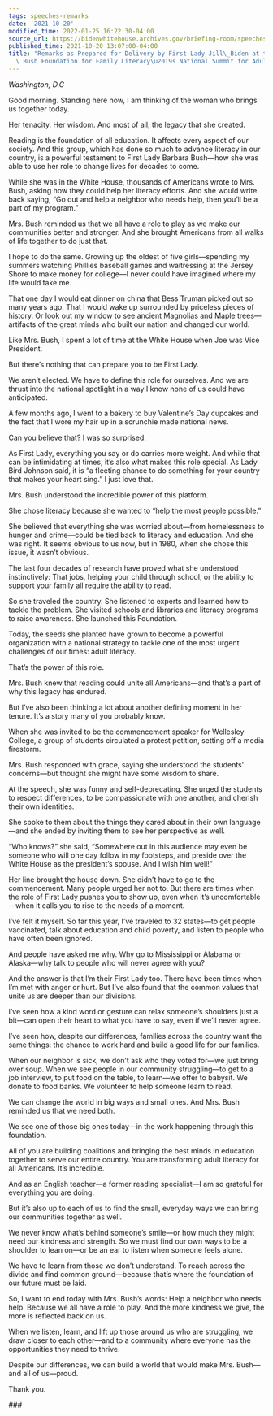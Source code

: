 ```yaml
---
tags: speeches-remarks
date: '2021-10-20'
modified_time: 2022-01-25 16:22:30-04:00
source_url: https://bidenwhitehouse.archives.gov/briefing-room/speeches-remarks/2021/10/20/remarks-as-prepared-for-delivery-by-first-lady-jill-biden-at-the-barbara-bush-foundation-for-family-literacys-national-summit-for-adult-literacy/
published_time: 2021-10-20 13:07:00-04:00
title: "Remarks as Prepared for Delivery by First Lady Jill\_Biden at the Barbara\
  \ Bush Foundation for Family Literacy\u2019s National Summit for Adult\_Literacy"
---
```

 
*Washington, D.C*

Good morning. Standing here now, I am thinking of the woman who brings
us together today.

Her tenacity. Her wisdom. And most of all, the legacy that she created.

Reading is the foundation of all education. It affects every aspect of
our society. And this group, which has done so much to advance literacy
in our country, is a powerful testament to First Lady Barbara Bush—how
she was able to use her role to change lives for decades to come.

While she was in the White House, thousands of Americans wrote to Mrs.
Bush, asking how they could help her literacy efforts. And she would
write back saying, “Go out and help a neighbor who needs help, then
you’ll be a part of my program.”

Mrs. Bush reminded us that we all have a role to play as we make our
communities better and stronger. And she brought Americans from all
walks of life together to do just that.

I hope to do the same. Growing up the oldest of five girls—spending my
summers watching Phillies baseball games and waitressing at the Jersey
Shore to make money for college—I never could have imagined where my
life would take me.

That one day I would eat dinner on china that Bess Truman picked out so
many years ago. That I would wake up surrounded by priceless pieces of
history. Or look out my window to see ancient Magnolias and Maple
trees—artifacts of the great minds who built our nation and changed our
world.

Like Mrs. Bush, I spent a lot of time at the White House when Joe was
Vice President.

But there’s nothing that can prepare you to be First Lady.

We aren’t elected. We have to define this role for ourselves. And we are
thrust into the national spotlight in a way I know none of us could have
anticipated.

A few months ago, I went to a bakery to buy Valentine’s Day cupcakes and
the fact that I wore my hair up in a scrunchie made national news.

Can you believe that? I was so surprised.

As First Lady, everything you say or do carries more weight. And while
that can be intimidating at times, it’s also what makes this role
special. As Lady Bird Johnson said, it is “a fleeting chance to do
something for your country that makes your heart sing.” I just love
that.

Mrs. Bush understood the incredible power of this platform.

She chose literacy because she wanted to “help the most people
possible.”

She believed that everything she was worried about—from homelessness to
hunger and crime—could be tied back to literacy and education. And she
was right. It seems obvious to us now, but in 1980, when she chose this
issue, it wasn’t obvious.

The last four decades of research have proved what she understood
instinctively: That jobs, helping your child through school, or the
ability to support your family all require the ability to read.

So she traveled the country. She listened to experts and learned how to
tackle the problem. She visited schools and libraries and literacy
programs to raise awareness. She launched this Foundation.

Today, the seeds she planted have grown to become a powerful
organization with a national strategy to tackle one of the most urgent
challenges of our times: adult literacy.

That’s the power of this role.

Mrs. Bush knew that reading could unite all Americans—and that’s a part
of why this legacy has endured.

But I’ve also been thinking a lot about another defining moment in her
tenure. It’s a story many of you probably know.

When she was invited to be the commencement speaker for Wellesley
College, a group of students circulated a protest petition, setting off
a media firestorm.

Mrs. Bush responded with grace, saying she understood the students’
concerns—but thought she might have some wisdom to share.

At the speech, she was funny and self-deprecating. She urged the
students to respect differences, to be compassionate with one another,
and cherish their own identities.

She spoke to them about the things they cared about in their own
language—and she ended by inviting them to see her perspective as well.

“Who knows?” she said, “Somewhere out in this audience may even be
someone who will one day follow in my footsteps, and preside over the
White House as the president’s spouse. And I wish him well!”

Her line brought the house down. She didn’t have to go to the
commencement. Many people urged her not to. But there are times when the
role of First Lady pushes you to show up, even when it’s
uncomfortable—when it calls you to rise to the needs of a moment.

I’ve felt it myself. So far this year, I’ve traveled to 32 states—to get
people vaccinated, talk about education and child poverty, and listen to
people who have often been ignored.

And people have asked me why. Why go to Mississippi or Alabama or
Alaska—why talk to people who will never agree with you?

And the answer is that I’m their First Lady too. There have been times
when I’m met with anger or hurt. But I’ve also found that the common
values that unite us are deeper than our divisions.

I’ve seen how a kind word or gesture can relax someone’s shoulders just
a bit—can open their heart to what you have to say, even if we’ll never
agree.

I’ve seen how, despite our differences, families across the country want
the same things: the chance to work hard and build a good life for our
families.

When our neighbor is sick, we don’t ask who they voted for—we just bring
over soup. When we see people in our community struggling—to get to a
job interview, to put food on the table, to learn—we offer to babysit.
We donate to food banks. We volunteer to help someone learn to read.

We can change the world in big ways and small ones. And Mrs. Bush
reminded us that we need both.

We see one of those big ones today—in the work happening through this
foundation.

All of you are building coalitions and bringing the best minds in
education together to serve our entire country. You are transforming
adult literacy for all Americans. It’s incredible.

And as an English teacher—a former reading specialist—I am so grateful
for everything you are doing.

But it’s also up to each of us to find the small, everyday ways we can
bring our communities together as well.

We never know what’s behind someone’s smile—or how much they might need
our kindness and strength. So we must find our own ways to be a shoulder
to lean on—or be an ear to listen when someone feels alone.

We have to learn from those we don’t understand. To reach across the
divide and find common ground—because that’s where the foundation of our
future must be laid.

So, I want to end today with Mrs. Bush’s words: Help a neighbor who
needs help. Because we all have a role to play. And the more kindness we
give, the more is reflected back on us.

When we listen, learn, and lift up those around us who are struggling,
we draw closer to each other—and to a community where everyone has the
opportunities they need to thrive.

Despite our differences, we can build a world that would make Mrs.
Bush—and all of us—proud.

Thank you.

\###
